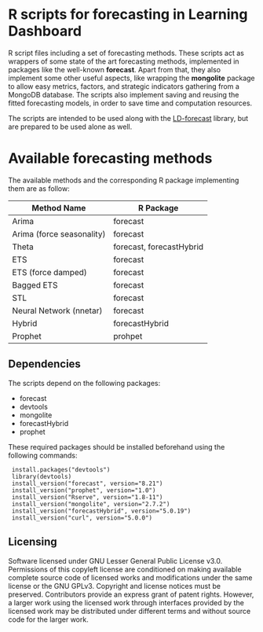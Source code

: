 # R scripts for forecasting in Learning Dashboard

R script files including a set of forecasting methods. These scripts act as wrappers of some state of the art forecasting methods, implemented in packages like the well-known **forecast**. Apart from that, they also implement some other useful aspects, like wrapping the **mongolite** package to allow easy metrics, factors, and strategic indicators gathering from a MongoDB database. The scripts also implement saving and reusing the fitted forecasting models, in order to save time and computation resources.

The scripts are intended to be used along with the [LD-forecast](https://github.com/Learning-Dashboard/LD-forecast) library, but are prepared to be used alone as well.


# Available forecasting methods

The available methods and the corresponding R package implementing them are as follow:

| Method Name | R Package |
| -------------------- | --------------------------------|
| Arima | forecast |
| Arima (force seasonality) | forecast |
| Theta | forecast, forecastHybrid |
| ETS | forecast |
| ETS (force damped) | forecast |
| Bagged ETS | forecast |
| STL | forecast |
| Neural Network (nnetar)| forecast |
| Hybrid | forecastHybrid |
| Prophet | prohpet |


## Dependencies

The scripts depend on the following packages:

 - forecast
 - devtools
 - mongolite
 - forecastHybrid
 - prophet

These required packages should be installed beforehand using the following commands:

     install.packages("devtools")
     library(devtools)
     install_version("forecast", version="8.21")
     install_version("prophet", version="1.0")
     install_version("Rserve", version="1.8-11")
     install_version("mongolite", version="2.7.2")
     install_version("forecastHybrid", version="5.0.19")
     install_version("curl", version="5.0.0")
    
## Licensing
Software licensed under GNU Lesser General Public License v3.0. Permissions of this copyleft license are conditioned on making available complete source code of licensed works and modifications under the same license or the GNU GPLv3. Copyright and license notices must be preserved. Contributors provide an express grant of patent rights. However, a larger work using the licensed work through interfaces provided by the licensed work may be distributed under different terms and without source code for the larger work.
    
